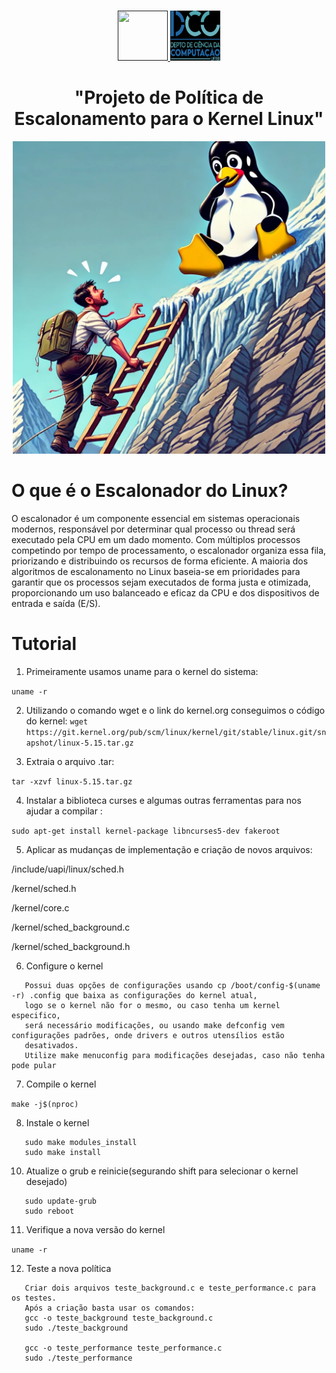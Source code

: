 <br />
<p align="center">
  <a href="">
    <img src="https://user-images.githubusercontent.com/49700354/114078715-a61b2f00-987f-11eb-8eef-6fd7cfc17d33.png" alt="" width="80" height="80">
    <img src="https://github.com/VictorH456/VictorCRyanKGiovanaO_FinalProject_OS_RR_2024/blob/main/Imagens/Dcc.png" alt="" width="80" height="80">
  </a>
  <h1 align="center">"Projeto de Política de Escalonamento para o Kernel Linux"</h1>
  <p align="center">
    <img src="https://github.com/VictorH456/VictorCRyanKGiovanaO_FinalProject_OS_RR_2024/blob/main/Imagens/Pe.jpeg" alt="" width="500" height="500">

# O que é o Escalonador do Linux?
O escalonador é um componente essencial em sistemas operacionais modernos, responsável por determinar qual processo ou thread será executado pela CPU em um dado momento. Com múltiplos processos competindo por tempo de processamento, o escalonador organiza essa fila, priorizando e distribuindo os recursos de forma eficiente. A maioria dos algoritmos de escalonamento no Linux baseia-se em prioridades para garantir que os processos sejam executados de forma justa e otimizada, proporcionando um uso balanceado e eficaz da CPU e dos dispositivos de entrada e saída (E/S).


# Tutorial
1. Primeiramente usamos uname para o kernel do sistema: 

```uname -r```

2. Utilizando o comando wget e o link do kernel.org conseguimos o código do kernel:
```wget https://git.kernel.org/pub/scm/linux/kernel/git/stable/linux.git/snapshot/linux-5.15.tar.gz```

3. Extraia o arquivo .tar:

```tar -xzvf linux-5.15.tar.gz```

4.  Instalar a biblioteca curses e algumas outras ferramentas para nos ajudar a compilar :

```sudo apt-get install kernel-package libncurses5-dev fakeroot```

5. Aplicar as mudanças de implementação e criação de novos arquivos:

/include/uapi/linux/sched.h  

/kernel/sched.h 

/kernel/core.c 

/kernel/sched_background.c

/kernel/sched_background.h

6. Configure o kernel
```
   Possui duas opções de configurações usando cp /boot/config-$(uname -r) .config que baixa as configurações do kernel atual,
   logo se o kernel não for o mesmo, ou caso tenha um kernel especifico,
   será necessário modificações, ou usando make defconfig vem configurações padrões, onde drivers e outros utensílios estão 
   desativados.
   Utilize make menuconfig para modificações desejadas, caso não tenha pode pular
```
7. Compile o kernel

```make -j$(nproc)```

8. Instale o kernel
```
   sudo make modules_install
   sudo make install
```
10. Atualize o grub e reinicie(segurando shift para selecionar o kernel desejado)
```
   sudo update-grub
   sudo reboot
```
11. Verifique a nova versão do kernel

```uname -r```

12. Teste a nova política
```
   Criar dois arquivos teste_background.c e teste_performance.c para os testes.
   Após a criação basta usar os comandos:
   gcc -o teste_background teste_background.c
   sudo ./teste_background

   gcc -o teste_performance teste_performance.c
   sudo ./teste_performance
```
